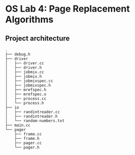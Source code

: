 # OS Lab 4: Page Replacement Algorithms

## Project architecture
```
.
├── debug.h
├── driver
│   ├── driver.cc
│   ├── driver.h
│   ├── jobmix.cc
│   ├── jobmix.h
│   ├── jobmixspec.cc
│   ├── jobmixspec.h
│   ├── mrefspec.h
│   ├── mrefspec.o
│   ├── process.cc
│   └── process.h
├── io
│   ├── randintreader.cc
│   ├── randintreader.h
│   └── random-numbers.txt
├── main.cc
└── pager
    ├── frame.cc
    ├── frame.h
    ├── pager.cc
    └── pager.h
```